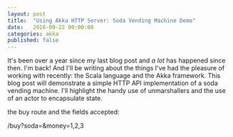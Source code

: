 ```yaml
---
layout: post
title:  "Using Akka HTTP Server: Soda Vending Machine Demo"
date:   2016-09-22 00:00:00
categories: akka
published: false
---
```

It's been over a year since my last blog post and _a_ _lot_ has happened since then. I'm back! And I'll be writing about the things I've had the pleasure of working with recently: the Scala language and the Akka framework. 
This blog post will demonstrate a simple HTTP API implementation of a soda vending machine. I'll highlight the handy use of unmarshallers and the use of an actor to encapsulate state.


the buy route and the fields accepted:

/buy?soda=<soda>&money=1,2,3

